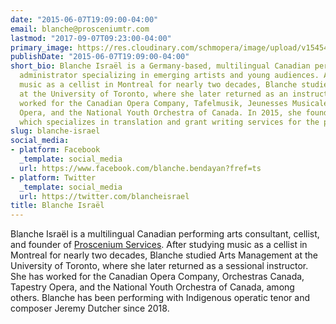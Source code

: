 ```yaml
---
date: "2015-06-07T19:09:00-04:00"
email: blanche@prosceniumtr.com
lastmod: "2017-09-07T09:23:00-04:00"
primary_image: https://res.cloudinary.com/schmopera/image/upload/v1545409169/media/webhook-uploads/1504790600680/Blanche%20Israel-4.jpg.jpg
publishDate: "2015-06-07T19:09:00-04:00"
short_bio: Blanche Israël is a Germany-based, multilingual Canadian performing arts
  administrator specializing in emerging artists and young audiences. After studying
  music as a cellist in Montreal for nearly two decades, Blanche studied Arts Management
  at the University of Toronto, where she later returned as an instructor. She has
  worked for the Canadian Opera Company, Tafelmusik, Jeunesses Musicales Canada, Tapestry
  Opera, and the National Youth Orchestra of Canada. In 2015, she founded [Proscenium](https://www.prosceniumtr.com/),
  which specializes in translation and grant writing services for the performing arts.
slug: blanche-israel
social_media:
- platform: Facebook
  _template: social_media
  url: https://www.facebook.com/blanche.bendayan?fref=ts
- platform: Twitter
  _template: social_media
  url: https://twitter.com/blancheisrael
title: Blanche Israël
---
```

Blanche Israël is a multilingual Canadian performing arts consultant, cellist, and founder of [Proscenium Services](https://www.prosceniumservices.com/). After studying music as a cellist in Montreal for nearly two decades, Blanche studied Arts Management at the University of Toronto, where she later returned as a sessional instructor. She has worked for the Canadian Opera Company, Orchestras Canada, Tapestry Opera, and the National Youth Orchestra of Canada, among others. Blanche has been performing with Indigenous operatic tenor and composer Jeremy Dutcher since 2018.